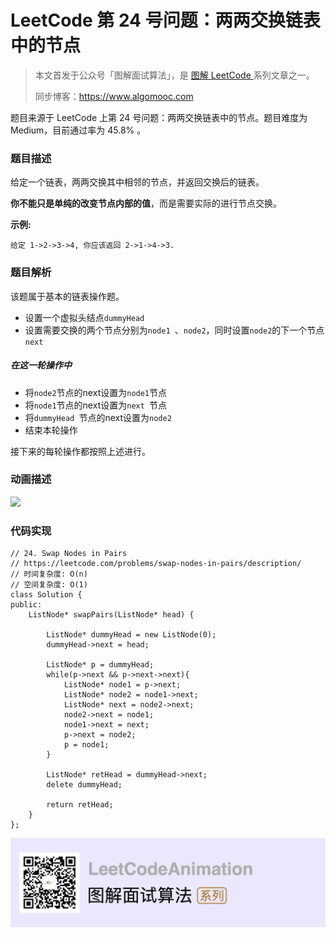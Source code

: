 # LeetCode 第 24 号问题：两两交换链表中的节点

> 本文首发于公众号「图解面试算法」，是 [图解 LeetCode ](<https://github.com/MisterBooo/LeetCodeAnimation>) 系列文章之一。
>
> 同步博客：https://www.algomooc.com

题目来源于 LeetCode 上第 24 号问题：两两交换链表中的节点。题目难度为 Medium，目前通过率为 45.8% 。

### 题目描述

给定一个链表，两两交换其中相邻的节点，并返回交换后的链表。

**你不能只是单纯的改变节点内部的值**，而是需要实际的进行节点交换。

**示例:**

```
给定 1->2->3->4, 你应该返回 2->1->4->3.
```

### 题目解析

该题属于基本的链表操作题。

- 设置一个虚拟头结点`dummyHead `
- 设置需要交换的两个节点分别为`node1 `、`node2`，同时设置`node2`的下一个节点`next`

##### 在这一轮操作中

- 将`node2`节点的next设置为`node1`节点
- 将`node1`节点的next设置为`next `节点
- 将`dummyHead `节点的next设置为`node2 `
- 结束本轮操作

接下来的每轮操作都按照上述进行。

### 动画描述

![](https://blog-1257126549.cos.ap-guangzhou.myqcloud.com/blog/6kpyu.gif)

### 代码实现

```
// 24. Swap Nodes in Pairs
// https://leetcode.com/problems/swap-nodes-in-pairs/description/
// 时间复杂度: O(n)
// 空间复杂度: O(1)
class Solution {
public:
    ListNode* swapPairs(ListNode* head) {

        ListNode* dummyHead = new ListNode(0);
        dummyHead->next = head;

        ListNode* p = dummyHead;
        while(p->next && p->next->next){
            ListNode* node1 = p->next;
            ListNode* node2 = node1->next;
            ListNode* next = node2->next;
            node2->next = node1;
            node1->next = next;
            p->next = node2;
            p = node1;
        }

        ListNode* retHead = dummyHead->next;
        delete dummyHead;

        return retHead;
    }
};

```

![](../../Pictures/qrcode.jpg)
